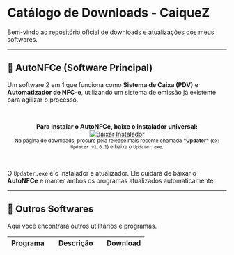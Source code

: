 # Catálogo de Downloads - CaiqueZ

Bem-vindo ao repositório oficial de downloads e atualizações dos meus softwares.

---

## 🚀 AutoNFCe (Software Principal)

Um software 2 em 1 que funciona como **Sistema de Caixa (PDV)** e **Automatizador de NFC-e**, utilizando um sistema de emissão já existente para agilizar o processo.

<br>

<p align="center">
  <strong>Para instalar o AutoNFCe, baixe o instalador universal:</strong>
  <br>
  <a href="https://github.com/CaiqueZ/appsDownload/releases">
    <img src="https://img.shields.io/badge/BAIXAR%20INSTALADOR%20(Updater.exe)-brightgreen?style=for-the-badge&logo=download" alt="Baixar Instalador">
  </a>
  <br>
  <small>Na página de downloads, procure pela release mais recente chamada <strong>"Updater"</strong> (ex: <code>Updater v1.0.1</code>) e baixe o <code>Updater.exe</code>.</small>
</p>

<br>

O `Updater.exe` é o instalador e atualizador. Ele cuidará de baixar o **AutoNFCe** e manter ambos os programas atualizados automaticamente.

---

## 📂 Outros Softwares

Aqui você encontrará outros utilitários e programas.

<table>
  <thead>
    <tr>
      <th width="30%">Programa</th>
      <th>Descrição</th>
      <th width="30%">Download</th>
    </tr>
  </thead>
</table>
